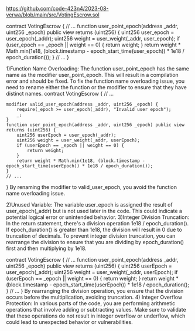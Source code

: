 https://github.com/code-423n4/2023-08-verwa/blob/main/src/VotingEscrow.sol

contract VotingEscrow {
    // ...
    function user_point_epoch(address _addr, uint256 _epoch) public view returns (uint256) {
        uint256 user_epoch = user_epoch(_addr);
        uint256 weight = user_weight(_addr, user_epoch);
        if (user_epoch == _epoch || weight == 0) {
            return weight;
        }
        return weight * Math.min(1e18, (block.timestamp - epoch_start_time(user_epoch)) * 1e18 / epoch_duration());
    }
    // ...
}

1)Function Name Overloading: The function user_point_epoch has the same name as the modifier user_point_epoch. This will result in a compilation error and should be fixed.
To fix the function name overloading issue, you need to rename either the function or the modifier to ensure that they have distinct names. 
contract VotingEscrow {
    // ...

    modifier valid_user_epoch(address _addr, uint256 _epoch) {
        require(_epoch >= user_epoch(_addr), "Invalid user epoch");
        _;
    }
    function user_point_epoch(address _addr, uint256 _epoch) public view returns (uint256) {
        uint256 userEpoch = user_epoch(_addr);
        uint256 weight = user_weight(_addr, userEpoch);
        if (userEpoch == _epoch || weight == 0) {
            return weight;
        }
        return weight * Math.min(1e18, (block.timestamp - epoch_start_time(userEpoch)) * 1e18 / epoch_duration());
    }
    // ...
}
By renaming the modifier to valid_user_epoch, you avoid the function name overloading issue.

2)Unused Variable: The variable user_epoch is assigned the result of user_epoch(_addr) but is not used later in the code. This could indicate a potential logical error or unintended behavior.
3)Integer Division Truncation: In the return statement, there's a division operation 1e18 / epoch_duration(). If epoch_duration() is greater than 1e18, the division will result in 0 due to truncation of decimals.
To prevent integer division truncation, you can rearrange the division to ensure that you are dividing by epoch_duration() first and then multiplying by 1e18.

contract VotingEscrow {
    // ...
    function user_point_epoch(address _addr, uint256 _epoch) public view returns (uint256) {
        uint256 userEpoch = user_epoch(_addr);
        uint256 weight = user_weight(_addr, userEpoch);
        if (userEpoch == _epoch || weight == 0) {
            return weight;
        }
        return weight * (block.timestamp - epoch_start_time(userEpoch)) * 1e18 / epoch_duration();
    }
    // ...
}
By rearranging the division operation, you ensure that the division occurs before the multiplication, avoiding truncation.
4) Integer Overflow Protection:  In various parts of the code, you are performing arithmetic operations that involve adding or subtracting values. Make sure to validate that these operations do not result in integer overflow or underflow, which could lead to unexpected behavior or vulnerabilities.